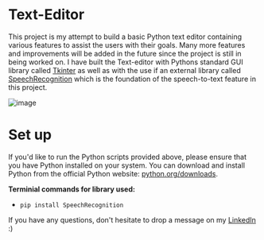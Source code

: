 # Text-Editor 

This project is my attempt to build a basic Python text editor containing various features to assist the users with their goals. Many more features and improvements will be added in the future since the project is still in being worked on. I have built the Text-editor with Pythons standard GUI library called [Tkinter](https://docs.python.org/3/library/tkinter.html) as well as with the use if an external library called [SpeechRecognition](https://pypi.org/project/SpeechRecognition/) which is the foundation of the speech-to-text feature in this project.

![image](https://github.com/KoushicSumathiKumar/Text-Editor/assets/149502679/8944ad7d-94f8-4efc-b733-c5dc732af9c2)

# Set up
If you'd like to run the Python scripts provided above, please ensure that you have Python installed on your system. You can download and install Python from the official Python website: [python.org/downloads](https://www.python.org/downloads/).

**Terminial commands for library used:**

- `pip install SpeechRecognition`

If you have any questions, don't hesitate to drop a message on my [LinkedIn](https://www.linkedin.com/in/koushic-sumathi-kumar/) :)
